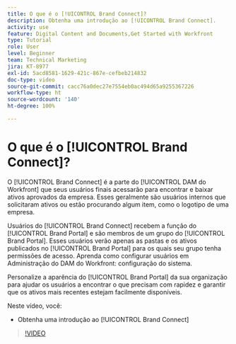 ```yaml
---
title: O que é o [!UICONTROL Brand Connect]?
description: Obtenha uma introdução ao [!UICONTROL Brand Connect].
activity: use
feature: Digital Content and Documents,Get Started with Workfront
type: Tutorial
role: User
level: Beginner
team: Technical Marketing
jira: KT-8977
exl-id: 5acd8581-1629-421c-867e-cefbeb214832
doc-type: video
source-git-commit: cacc76a0dec27e7554eb0ac494d65a9255367226
workflow-type: ht
source-wordcount: '140'
ht-degree: 100%

---
```


# O que é o [!UICONTROL Brand Connect]?

O [!UICONTROL Brand Connect] é a parte do [!UICONTROL DAM do Workfront] que seus usuários finais acessarão para encontrar e baixar ativos aprovados da empresa. Esses geralmente são usuários internos que solicitaram ativos ou estão procurando algum item, como o logotipo de uma empresa.

Usuários do [!UICONTROL Brand Connect] recebem a função do [!UICONTROL Brand Portal] e são membros de um grupo do [!UICONTROL Brand Portal]. Esses usuários verão apenas as pastas e os ativos publicados no [!UICONTROL Brand Portal] para os quais seu grupo tenha permissões de acesso. Aprenda como configurar usuários em Administração do DAM do Workfront: configuração do sistema.

<!-- Need the cross-reference link to other LP, mentioned above -->

Personalize a aparência do [!UICONTROL Brand Portal] da sua organização para ajudar os usuários a encontrar o que precisam com rapidez e garantir que os ativos mais recentes estejam facilmente disponíveis.

Neste vídeo, você:

* Obtenha uma introdução ao [!UICONTROL Brand Connect]

>[!VIDEO](https://video.tv.adobe.com/v/335240/?quality=12&learn=on)

<!-- Learn more graphic and link to article, below
* Workfront DAM within Workfront
 -->
